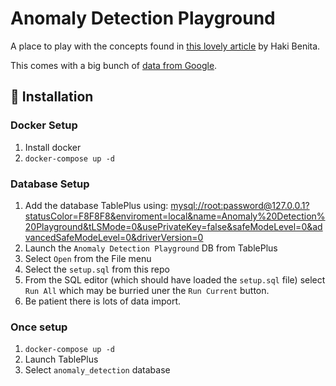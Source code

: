 # Anomaly Detection Playground

A place to play with the concepts found in [this lovely article](https://hakibenita.com/sql-anomaly-detection) by Haki Benita.

This comes with a big bunch of [data from Google](https://observablehq.com/@observablehq/google-merchandise-sales-data).

## 💾 Installation

### Docker Setup

1. Install docker
2. `docker-compose up -d`

### Database Setup

1. Add the database TablePlus using:
   <mysql://root:password@127.0.0.1?statusColor=F8F8F8&enviroment=local&name=Anomaly%20Detection%20Playground&tLSMode=0&usePrivateKey=false&safeModeLevel=0&advancedSafeModeLevel=0&driverVersion=0>
2. Launch the `Anomaly Detection Playground` DB from TablePlus
3. Select `Open` from the File menu
4. Select the `setup.sql` from this repo
5. From the SQL editor (which should have loaded the `setup.sql` file) select `Run All` which may be burried uner the `Run Current` button.
6. Be patient there is lots of data import.

### Once setup

1. `docker-compose up -d`
2. Launch TablePlus
3. Select `anomaly_detection` database
